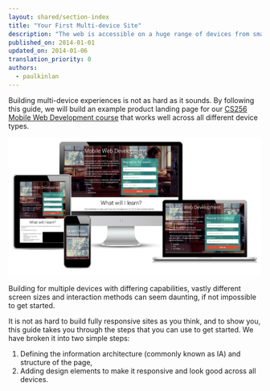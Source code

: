 ```yaml
---
layout: shared/section-index
title: "Your First Multi-device Site"
description: "The web is accessible on a huge range of devices from small-screen phones to huge-screen televisions. Learn how to build a site that works well across all these devices."
published_on: 2014-01-01
updated_on: 2014-01-06
translation_priority: 0
authors:
  - paulkinlan
---
```


<p class="intro">
  Building multi-device experiences is not as hard as it sounds.
  By following this guide, we will build an example product landing page for
  our <a href='https://www.udacity.com/course/cs256'>CS256 Mobile Web
  Development course</a> that works well across all different device types.
</p>

<img src="images/finaloutput-2x.jpg" alt="many devices showing the final project">

Building for multiple devices with differing capabilities, vastly different
screen sizes and interaction methods can seem daunting, if not impossible
to get started.

It is not as hard to build fully responsive sites as you think, and to show
you, this guide takes you through the steps that you can use to get started.  We have broken it into two
simple steps:

1.  Defining the information architecture (commonly known as IA) and structure of the page,
2.  Adding design elements to make it responsive and look good across all devices.
